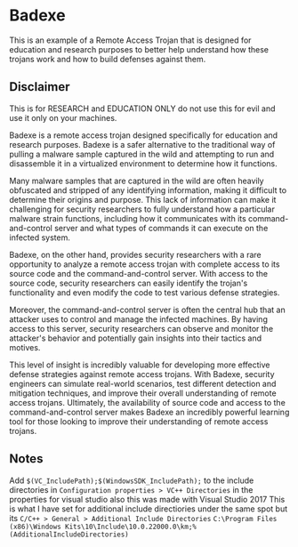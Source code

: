 # Badexe
This is an example of a Remote Access Trojan that is designed for education and research purposes to better help understand how these trojans work and how to build defenses against them.

## Disclaimer
This is for RESEARCH and EDUCATION ONLY do not use this for evil and use it only on your machines.

Badexe is a remote access trojan designed specifically for education and research purposes. Badexe is a safer alternative to the traditional way of pulling a malware sample captured in the wild and attempting to run and disassemble it in a virtualized environment to determine how it functions. 

Many malware samples that are captured in the wild are often heavily obfuscated and stripped of any identifying information, making it difficult to determine their origins and purpose. This lack of information can make it challenging for security researchers to fully understand how a particular malware strain functions, including how it communicates with its command-and-control server and what types of commands it can execute on the infected system.

Badexe, on the other hand, provides security researchers with a rare opportunity to analyze a remote access trojan with complete access to its source code and the command-and-control server. With access to the source code, security researchers can easily identify the trojan's functionality and even modify the code to test various defense strategies.

Moreover, the command-and-control server is often the central hub that an attacker uses to control and manage the infected machines. By having access to this server, security researchers can observe and monitor the attacker's behavior and potentially gain insights into their tactics and motives.

This level of insight is incredibly valuable for developing more effective defense strategies against remote access trojans. With Badexe, security engineers can simulate real-world scenarios, test different detection and mitigation techniques, and improve their overall understanding of remote access trojans. Ultimately, the availability of source code and access to the command-and-control server makes Badexe an incredibly powerful learning tool for those looking to improve their understanding of remote access trojans.

## Notes
Add ```$(VC_IncludePath);$(WindowsSDK_IncludePath);``` to the include directories in ```Configuration properties > VC++ Directories``` in the properties for visual studio
also this was made with Visual Studio 2017
This is what I have set for additional include directiories under the same spot but its ```C/C++ > General > Additional Include Directories``` ```C:\Program Files (x86)\Windows Kits\10\Include\10.0.22000.0\km;%(AdditionalIncludeDirectories)```
